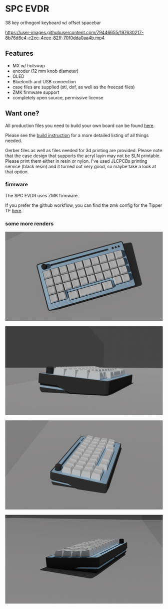 # SPC EVDR
38 key orthogonl keyboard w/ offset spacebar

https://user-images.githubusercontent.com/79446655/197630217-8b76d6c4-c2ee-4cee-82ff-70f0dda0aa4b.mp4


## Features

- MX w/ hotswap
- encoder (12 mm knob diameter)
- OLED
- Bluetooth and USB connection 
- case files are supplied (stl, dxf, as well as the freecad files)
- ZMK firmware support
- completely open source, permissive license

## Want one?
All production files you need to build your own board can be found [here](./prod).

Please see the [build instruction](prod/build_guide.md) for a more detailed listing of all things needed.

Gerber files as well as files needed for 3d printing are provided. Please note that the case design that supports the acryl layin may not be SLN printable. Please print them either in resin or nylon. I've used JLCPCBs printing service (black resin) and it turned out very good, so maybe take a look at that option.

### firmware 
The SPC EVDR uses ZMK firmware.

If you prefer the github workflow, you can find the zmk config for the Tipper TF [here](https://github.com/weteor/SPC_EVDR-Config).

### some more renders
![top](img/top_knob.png)

![front](img/side_knob_1.png)

![front](img/side_knob.png)

![front](img/backRight.png)
